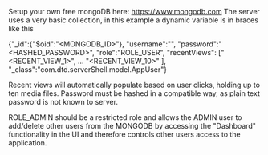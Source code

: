 Setup your own free mongoDB here: https://www.mongodb.com
The server uses a very basic collection, in this example a dynamic variable is in braces like this <VARIABLE>

{"_id":{"$oid":"<MONGODB_ID>"},
"username":"<USERNAME>",
"password":"<HASHED_PASSWORD>",
"role":"ROLE_USER",
"recentViews":
["<RECENT_VIEW_1>",
...
"<RECENT_VIEW_10>"
],
"_class":"com.dtd.serverShell.model.AppUser"}

Recent views will automatically populate based on user clicks, holding up to ten media files. Password must be hashed in a compatible way, as plain text password is not known to server.

ROLE_ADMIN should be a restricted role and allows the ADMIN user to add/delete other users from the MONGODB by accessing the "Dashboard" functionality in the UI and therefore controls other users access to the application.

